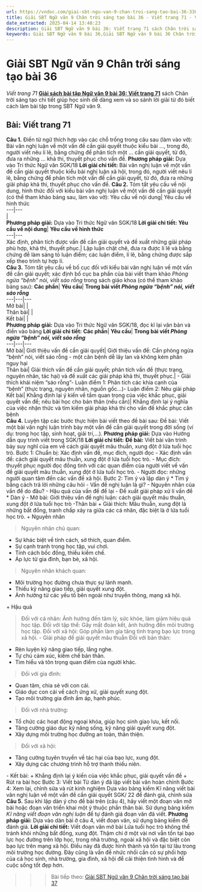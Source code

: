 ```yaml
---
url: https://vndoc.com/giai-sbt-ngu-van-9-chan-troi-sang-tao-bai-36-330322
title: Giải SBT Ngữ văn 9 Chân trời sáng tạo bài 36 - Viết trang 71 - VnDoc.com
date_extracted: 2025-04-14 13:48:23
description: Giải SBT Ngữ văn 9 bài 36: Viết trang 71 sách Chân trời sáng tạo có đáp án chi tiết cho các bạn cùng tham khảo.
keywords: Giải SBT Ngữ văn 9 bài 36,Giải SBT Ngữ văn 9 bài 36 Chân trời sáng tạo,Giải sách bài tập Ngữ văn CTST lớp 9,Ngữ văn lớp 9 Chân trời sáng tạo,giải bài tập ngữ văn lớp 9,bài Viết trang 71,giải SBT ngữ văn 9 CTST trang 71
---
```


# Giải SBT Ngữ văn 9 Chân trời sáng tạo bài 36
 _Viết trang 71_
[**Giải sách bài tập Ngữ văn 9 bài 36: Viết trang 71**](<https://vndoc.com/giai-sbt-ngu-van-9-chan-troi-sang-tao-bai-36-330322>) sách Chân trời sáng tạo chi tiết giúp học sinh dễ dàng xem và so sánh lời giải từ đó biết cách làm bài tập trong SBT Ngữ văn 9.
## Bài: Viết trang 71
**Câu 1.** Điền từ ngữ thích hợp vào các chỗ trống trong câu sau \(làm vào vở\):
Bài văn nghị luận về một vấn đề cần giải quyết thuộc kiểu bài ..., trong đó, người viết nêu lí lẽ, bằng chứng để phân tích một ... cần giải quyết, từ đó, đưa ra những ... khả thi, thuyết phục cho vấn đề.
**Phương pháp giải:**
Dựa vào Tri thức Ngữ văn SGK/18
**Lời giải chi tiết:**
Bài văn nghị luận về một vấn đề cần giải quyết thuộc kiểu bài nghị luận xã hội, trong đó, người viết nêu lí lẽ, bằng chứng để phân tích một vấn đề cần giải quyết, từ đó, đưa ra những giải pháp khả thi, thuyết phục cho vấn đề.
**Câu 2.** Tóm tắt yêu cầu về nội dung, hình thức đối với kiểu bài văn nghị luận về một vấn đề cần giải quyết \(có thể tham khảo bảng sau, làm vào vở\):
Yêu cầu về nội dung| Yêu cầu về hình thức  
---|---  
|   
**Phương pháp giải:**
Dựa vào Tri thức Ngữ văn SGK/18
**Lời giải chi tiết:**
**Yêu cầu về nội dung**| **Yêu cầu về hình thức**  
---|---  
Xác định, phân tích được vấn đề cần giải quyết và đề xuất những giải pháp phù hợp, khả thi, thuyết phục.| Lập luận chặt chẽ, đưa ra được lí lẽ và bằng chứng để làm sáng tỏ luận điểm; các luận điểm, lí lẽ, bằng chứng được sắp xếp theo trình tự hợp lí.  
**Câu 3.** Tóm tắt yêu cầu về bố cục đối với kiểu bài văn nghị luận về một vấn đề cần giải quyết; xác định bố cục ba phần của bài viết tham khảo _Phòng ngừa “bệnh” nói, viết sáo rỗng_ trong sách giáo khoa \(có thể tham khảo bảng sau\):
**Các phần**| **Yêu cầu**| **Trong bài viết _Phòng ngừa “bệnh” nói, viết sáo rỗng_**  
---|---|---  
Mở bài| |   
Thân bài| |   
Kết bài| |   
**Phương pháp giải:**
Dựa vào Tri thức Ngữ văn SGK/18, đọc kĩ lại văn bản và điền vào bảng
**Lời giải chi tiết:**
**Các phần**| **Yêu cầu**| **Trong bài viết _Phòng ngừa “bệnh” nói, viết sáo rỗng_**  
---|---|---  
Mở bài| Giới thiệu vấn đề cần giải quyết| Giới thiệu vấn đề: Cần phòng ngừa “bệnh” nói, viết sáo rỗng - một căn bệnh dễ lây lan và không kém phần nguy hại  
Thân bài| Giải thích vấn đề cần giải quyết; phân tích vấn đề \(thực trạng, nguyên nhân, tác hại\) và đề xuất các giải pháp khả thi, thuyết phục.| \- Giải thích khái niệm “sáo rỗng”\- Luận điểm 1: Phân tích các khía cạnh của “bệnh” \(thực trạng, nguyên nhân, nguồn gốc…\)\- Luận điểm 2: Nêu giải pháp  
Kết bài| Khẳng định lại ý kiến về tầm quan trọng của việc khắc phục, giải quyết vấn đề; nêu bài học cho bản thân \(nếu cần\)| Khẳng định lại ý nghĩa của việc nhận thức và tìm kiếm giải pháp khả thi cho vấn đề khắc phục căn bệnh  
**Câu 4.** Luyện tập các bước thực hiện bài viết theo đề bài sau:
Đề bài: Viết một bài văn nghị luận trình bày một vấn đề cần giải quyết trong đời sống \(ví dụ: trong học tập, sinh hoạt, giải trí,...\).
**Phương pháp giải:**
Dựa vào Hướng dẫn quy trình viết trong SGK/18
**Lời giải chi tiết:**
**Đề bài:** Viết bài văn trình bày suy nghĩ của em về cách giải quyết mâu thuẫn, xung đột ở lứa tuổi học trò.
Bước 1: Chuẩn bị: Xác định vấn đề, mục đích, người đọc
\- Xác định vấn đề: cách giải quyết mâu thuẫn, xung đột ở lứa tuổi học trò.
\- Mục đích: thuyết phục người đọc đồng tình với các quan điểm của người viết về vấn đề giải quyết mâu thuẫn, xung đột ở lứa tuổi học trò.
\- Người đọc: những người quan tâm đến các vấn đề xã hội.
Bước 2: Tìm ý và lập dàn ý
\* Tìm ý bằng cách trả lời những câu hỏi
\- Vấn đề nghị luận là gì?
\- Nguyên nhân của vấn đề do đâu?
\- Hậu quả của vấn đề để lại
\- Đề xuất giải pháp xử lí vấn đề
\* Dàn ý
\- Mở bài: Giới thiệu vấn đề nghị luận: cách giải quyết mâu thuẫn, xung đột ở lứa tuổi học trò
-Thân bài
\+ Giải thích: Mâu thuẫn, xung đột là những bất đồng, tranh chấp xảy ra giữa các cá nhân, đặc biệt là ở lứa tuổi học trò.
\+ Nguyên nhân
> Nguyên nhân chủ quan:
  * Sự khác biệt về tính cách, sở thích, quan điểm.
  * Sự cạnh tranh trong học tập, vui chơi.
  * Tính cách bốc đồng, thiếu kiềm chế.
  * Áp lực từ gia đình, bạn bè, xã hội.

> Nguyên nhân khách quan:
  * Môi trường học đường chưa thực sự lành mạnh.
  * Thiếu kỹ năng giao tiếp, giải quyết xung đột.
  * Ảnh hưởng từ các yếu tố bên ngoài như truyền thông, mạng xã hội.

\+ Hậu quả
> Đối với cá nhân: Ảnh hưởng đến tâm lý, sức khỏe, làm giảm hiệu quả học tập.
> Đối với tập thể: Gây mất đoàn kết, ảnh hưởng đến môi trường học tập.
> Đối với xã hội: Góp phần làm gia tăng tình trạng bạo lực trong xã hội.
\- Giải pháp để giải quyết mâu thuẫn
> Đối với bản thân:
  * Rèn luyện kỹ năng giao tiếp, lắng nghe.
  * Tự chủ cảm xúc, kiềm chế bản thân.
  * Tìm hiểu và tôn trọng quan điểm của người khác.

> Đối với gia đình:
  * Quan tâm, chia sẻ với con cái.
  * Giáo dục con cái về cách ứng xử, giải quyết xung đột.
  * Tạo môi trường gia đình ấm áp, hạnh phúc.

> Đối với nhà trường:
  * Tổ chức các hoạt động ngoại khóa, giúp học sinh giao lưu, kết nối.
  * Tăng cường giáo dục kỹ năng sống, kỹ năng giải quyết xung đột.
  * Xây dựng môi trường học đường an toàn, thân thiện.

> Đối với xã hội:
  * Tăng cường tuyên truyền về tác hại của bạo lực, xung đột.
  * Xây dựng các chương trình hỗ trợ thanh thiếu niên.

\- Kết bài:
\+ Khẳng định lại ý kiến của việc khắc phục, giải quyết vấn đề
\+ Rút ra bài học
Bước 3: Viết bài
Từ dàn ý đã lập viết bài văn hoàn chỉnh
Bước 4: Xem lại, chỉnh sửa và rút kinh nghiệm
Dựa vào bảng kiểm Kĩ năng viết bài văn nghị luận về một vấn đề cần giải quyết SGK/ 22 để đánh giá, chỉnh sửa
**Câu 5.** Sau khi lập dàn ý cho đề bài trên \(câu 4\), hãy viết một đoạn văn mở bài hoặc đoạn văn triển khai một ý thuộc phần thân bài. Sử dụng bảng kiểm _Kĩ năng viết đoạn văn nghị luận_ để tự đánh giá đoạn văn đã viết.
**Phương pháp giải:**
Dựa vào dàn bài ở câu 4, viết đoạn văn, sử dụng bảng kiểm để đánh giá.
**Lời giải chi tiết:**
Viết đoạn văn mở bài
Lứa tuổi học trò không thể tránh khỏi những bất đồng, xung đột. Thậm chí ở một vài nơi vẫn tồn tại bạo lực học đường trên lớp học, trong nhà trường, ngoài xã hội và đặc biệt còn bạo lực trên mạng xã hội. Điều này đã được hình thành và tồn tại từ lâu trong môi trường học đường. Đây cũng là vấn đề nhức nhối cần có sự phối hợp của cả học sinh, nhà trường, gia đình, xã hội để cải thiện tình hình và để cuộc sống tốt đẹp hơn.
>>> Bài tiếp theo: [Giải SBT Ngữ văn 9 Chân trời sáng tạo bài 37](<https://vndoc.com/giai-sbt-ngu-van-9-chan-troi-sang-tao-bai-37-330323>)
